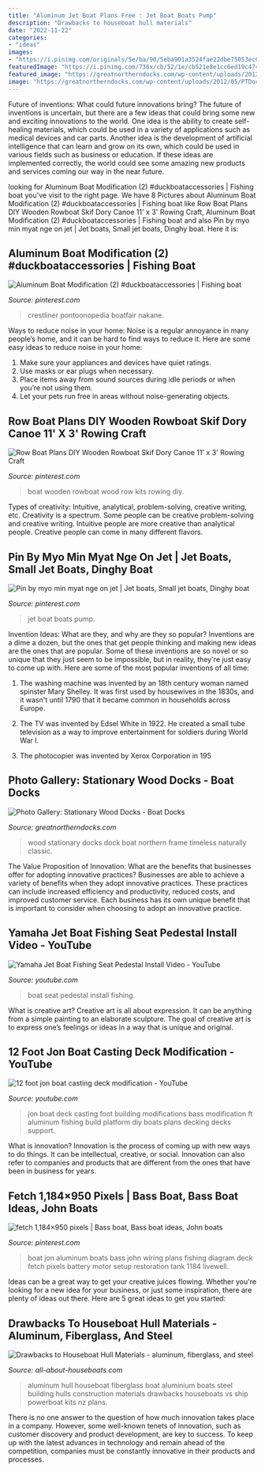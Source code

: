```yaml
---
title: "Aluminum Jet Boat Plans Free : Jet Boat Boats Pump"
description: "Drawbacks to houseboat hull materials"
date: "2022-11-22"
categories:
- "ideas"
images:
- "https://i.pinimg.com/originals/5e/ba/90/5eba901a3524fae22dbe75053ec0b4c4.jpg"
featuredImage: "https://i.pinimg.com/736x/cb/52/1e/cb521e8e1cc6ed19c4742c615354e40f--diy-boat-diy-wooden-boat.jpg?b=t"
featured_image: "https://greatnortherndocks.com/wp-content/uploads/2012/05/PTDock.jpg"
image: "https://greatnortherndocks.com/wp-content/uploads/2012/05/PTDock.jpg"
---
```



Future of inventions: What could future innovations bring?
The future of inventions is uncertain, but there are a few ideas that could bring some new and exciting innovations to the world. One idea is the ability to create self-healing materials, which could be used in a variety of applications such as medical devices and car parts. Another idea is the development of artificial intelligence that can learn and grow on its own, which could be used in various fields such as business or education. If these ideas are implemented correctly, the world could see some amazing new products and services coming our way in the near future.

	

		
looking for Aluminum Boat Modification (2) #duckboataccessories | Fishing boat you've visit to the right page. We have 8 Pictures about Aluminum Boat Modification (2) #duckboataccessories | Fishing boat like Row Boat Plans DIY Wooden Rowboat Skif Dory Canoe 11&#039; x 3&#039; Rowing Craft, Aluminum Boat Modification (2) #duckboataccessories | Fishing boat and also Pin by myo min myat nge on jet | Jet boats, Small jet boats, Dinghy boat. Here it is:
		
    
## Aluminum Boat Modification (2) #duckboataccessories | Fishing Boat

<img loading=lazy src="https://i.pinimg.com/736x/42/57/bc/4257bc0d5f84cb66ac3cc37d3b3f160d.jpg" onerror="this.onerror=null;this.src='https://tse4.mm.bing.net/th?id=OIP.R_gNawWdYwIyNP2MTFQfpQHaFj&amp;pid=15.1';" alt="Aluminum Boat Modification (2) #duckboataccessories | Fishing boat">

_Source: pinterest.com_

>crestliner pontoonopedia boatfair nakane. 

	

Ways to reduce noise in your home:
Noise is a regular annoyance in many people’s home, and it can be hard to find ways to reduce it. Here are some easy ideas to reduce noise in your home:
1. Make sure your appliances and devices have quiet ratings.
2. Use masks or ear plugs when necessary.
3. Place items away from sound sources during idle periods or when you’re not using them.
4. Let your pets run free in areas without noise-generating objects.

    
## Row Boat Plans DIY Wooden Rowboat Skif Dory Canoe 11&#039; X 3&#039; Rowing Craft

<img loading=lazy src="https://i.pinimg.com/736x/cb/52/1e/cb521e8e1cc6ed19c4742c615354e40f--diy-boat-diy-wooden-boat.jpg?b=t" onerror="this.onerror=null;this.src='https://tse1.mm.bing.net/th?id=OIP.sp8QlP1Usvibj7aOhrzenAHaFV&amp;pid=15.1';" alt="Row Boat Plans DIY Wooden Rowboat Skif Dory Canoe 11&#039; x 3&#039; Rowing Craft">

_Source: pinterest.com_

>boat wooden rowboat wood row kits rowing diy. 

	

Types of creativity: Intuitive, analytical, problem-solving, creative writing, etc.
Creativity is a spectrum. Some people can be creative problem-solving and creative writing. Intuitive people are more creative than analytical people. Creative people can come in many different flavors.

    
## Pin By Myo Min Myat Nge On Jet | Jet Boats, Small Jet Boats, Dinghy Boat

<img loading=lazy src="https://i.pinimg.com/736x/c6/b1/19/c6b119160411dca0a1f1c37cc5a69254.jpg" onerror="this.onerror=null;this.src='https://tse3.mm.bing.net/th?id=OIP.Jn8qFRRFVd8n-hUNmV8DAgHaJ4&amp;pid=15.1';" alt="Pin by myo min myat nge on jet | Jet boats, Small jet boats, Dinghy boat">

_Source: pinterest.com_

>jet boat boats pump. 

	

Invention Ideas: What are they, and why are they so popular?
Inventions are a dime a dozen, but the ones that get people thinking and making new ideas are the ones that are popular. Some of these inventions are so novel or so unique that they just seem to be impossible, but in reality, they're just easy to come up with. Here are some of the most popular inventions of all time: 
1. The washing machine was invented by an 18th century woman named spinster Mary Shelley. It was first used by housewives in the 1830s, and it wasn't until 1790 that it became common in households across Europe.

2. The TV was invented by Edsel White in 1922. He created a small tube television as a way to improve entertainment for soldiers during World War I.

3. The photocopier was invented by Xerox Corporation in 195
    
## Photo Gallery: Stationary Wood Docks - Boat Docks

<img loading=lazy src="https://greatnortherndocks.com/wp-content/uploads/2012/05/PTDock.jpg" onerror="this.onerror=null;this.src='https://tse3.mm.bing.net/th?id=OIP.mxvtvv3eNbQpNo2atIQrLAHaE8&amp;pid=15.1';" alt="Photo Gallery: Stationary Wood Docks - Boat Docks">

_Source: greatnortherndocks.com_

>wood stationary docks dock boat northern frame timeless naturally classic. 

	

The Value Proposition of Innovation: What are the benefits that businesses offer for adopting innovative practices?
Businesses are able to achieve a variety of benefits when they adopt innovative practices. These practices can include increased efficiency and productivity, reduced costs, and improved customer service. Each business has its own unique benefit that is important to consider when choosing to adopt an innovative practice.

    
## Yamaha Jet Boat Fishing Seat Pedestal Install Video - YouTube

<img loading=lazy src="https://i.ytimg.com/vi/DvjF69C8xlA/hqdefault.jpg" onerror="this.onerror=null;this.src='https://tse2.mm.bing.net/th?id=OIP.nNq_PIvCxYVhwGLSec8j6gHaFj&amp;pid=15.1';" alt="Yamaha Jet Boat Fishing Seat Pedestal Install Video - YouTube">

_Source: youtube.com_

>boat seat pedestal install fishing. 

	

What is creative art?
Creative art is all about expression. It can be anything from a simple painting to an elaborate sculpture. The goal of creative art is to express one’s feelings or ideas in a way that is unique and original.

    
## 12 Foot Jon Boat Casting Deck Modification - YouTube

<img loading=lazy src="https://i.ytimg.com/vi/5OpWola-sAU/hqdefault.jpg" onerror="this.onerror=null;this.src='https://tse3.mm.bing.net/th?id=OIP.fn18l_DS0BOEuXWsXWg_DQHaFj&amp;pid=15.1';" alt="12 foot jon boat casting deck modification - YouTube">

_Source: youtube.com_

>jon boat deck casting foot building modifications bass modification ft aluminum fishing build platform diy boats plans decking decks support. 

	

What is innovation?
Innovation is the process of coming up with new ways to do things. It can be intellectual, creative, or social. Innovation can also refer to companies and products that are different from the ones that have been in business for years.

    
## Fetch 1,184×950 Pixels | Bass Boat, Bass Boat Ideas, John Boats

<img loading=lazy src="https://i.pinimg.com/originals/5e/ba/90/5eba901a3524fae22dbe75053ec0b4c4.jpg" onerror="this.onerror=null;this.src='https://tse4.mm.bing.net/th?id=OIP.-V4MBTuI-yZMSxWClgYc1QHaF8&amp;pid=15.1';" alt="fetch 1,184×950 pixels | Bass boat, Bass boat ideas, John boats">

_Source: pinterest.com_

>boat jon aluminum boats bass john wiring plans fishing diagram deck fetch pixels battery motor setup restoration tank 1184 livewell. 

	

Ideas can be a great way to get your creative juices flowing. Whether you're looking for a new idea for your business, or just some inspiration, there are plenty of ideas out there. Here are 5 great ideas to get you started: 

    
## Drawbacks To Houseboat Hull Materials - Aluminum, Fiberglass, And Steel

<img loading=lazy src="https://www.all-about-houseboats.com/images/drawbacks-to-houseboat-hull-materials-aluminum-fiberglass-and-steel-boats-21656232.jpg" onerror="this.onerror=null;this.src='https://tse1.mm.bing.net/th?id=OIP.-vYljpa0QaeCasThbCh3IQAAAA&amp;pid=15.1';" alt="Drawbacks to Houseboat Hull Materials - aluminum, fiberglass, and steel">

_Source: all-about-houseboats.com_

>aluminum hull houseboat fiberglass boat aluminium boats steel building hulls construction materials drawbacks houseboats vs ship powerboat kits nz plans. 

	

There is no one answer to the question of how much innovation takes place in a company. However, some well-known tenets of innovation, such as customer discovery and product development, are key to success. To keep up with the latest advances in technology and remain ahead of the competition, companies must be constantly innovative in their products and processes.

